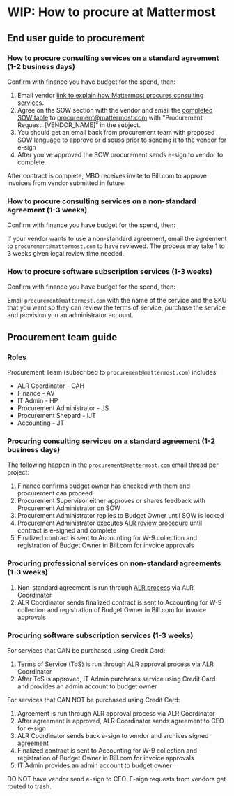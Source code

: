 # WIP: How to procure at Mattermost 

## End user guide to procurement 

### How to procure consulting services on a standard agreement (1-2 business days)

Confirm with finance you have budget for the spend, then: 

1. Email vendor [link to explain how Mattermost procures consulting services](https://docs.google.com/document/u/1/d/1G4wFLq_wHHEDJ-hrv5Kmu022mFJgh3rJ4-glM0W6riI/edit#heading=h.cw54xe8enb2k). 
2. Agree on the SOW section with the vendor and email the [completed SOW table](https://docs.google.com/document/d/1G4wFLq_wHHEDJ-hrv5Kmu022mFJgh3rJ4-glM0W6riI/edit#) to procurement@mattermost.com with "Procurement Request: [VENDOR_NAME]" in the subject. 
3. You should get an email back from procurement team with proposed SOW language to approve or discuss prior to sending it to the vendor for e-sign 
4. After you've approved the SOW procurement sends e-sign to vendor to complete. 

After contract is complete, MBO receives invite to Bill.com to approve invoices from vendor submitted in future. 

### How to procure consulting services on a non-standard agreement (1-3 weeks) 

Confirm with finance you have budget for the spend, then: 

If your vendor wants to use a non-standard agreement, email the agreement to `procurement@mattermost.com` to have reviewed. The process may take 1 to 3 weeks given legal review time needed. 

### How to procure software subscription services (1-3 weeks) 

Confirm with finance you have budget for the spend, then: 

Email `procurement@mattermost.com` with the name of the service and the SKU that you want so they can review the terms of service, purchase the service and provision you an administrator account. 

## Procurement team guide 

### Roles 

Procurement Team (subscribed to `procurement@mattermost.com`) includes: 

- ALR Coordinator - CAH  
- Finance - AV
- IT Admin - HP
- Procurement Administrator - JS 
- Procurement Shepard - IJT 
- Accounting - JT

### Procuring consulting services on a standard agreement (1-2 business days)

The following happen in the `procurement@mattermost.com` email thread per project: 

1. Finance confirms budget owner has checked with them and procurement can proceed
2. Procurement Supervisor either approves or shares feedback with Procurement Administrator on SOW
3. Procurement Administrator replies to Budget Owner until SOW is locked
4. Procurement Administrator executes [ALR review procedure](https://docs.google.com/document/d/1-IVQMs6zuLJkBe1uvD_fNNLOZXLgDTamt6eZwvrMMRo/edit#heading=h.3v4zftty6hl1) until contract is e-signed and complete 
5. Finalized contract is sent to Accounting for W-9 collection and registration of Budget Owner in Bill.com for invoice approvals 

### Procuring professional services on non-standard agreements (1-3 weeks)

1. Non-standard agreement is run through [ALR process](https://docs.google.com/document/d/1-IVQMs6zuLJkBe1uvD_fNNLOZXLgDTamt6eZwvrMMRo/edit#heading=h.3v4zftty6hl1) via ALR Coordinator 
2. ALR Coordinator sends finalized contract is sent to Accounting for W-9 collection and registration of Budget Owner in Bill.com for invoice approvals 

### Procuring software subscription services (1-3 weeks)

For services that CAN be purchased using Credit Card: 

1. Terms of Service (ToS) is run through ALR approval process via ALR Coordinator 
2. After ToS is approved, IT Admin purchases service using Credit Card and provides an admin account to budget owner 

For services that CAN NOT be purchased using Credit Card: 

1. Agreement is run through ALR approval process via ALR Coordinator 
2. After agreement is approved, ALR Coordinator sends agreement to CEO for e-sign
3. ALR Coordinator sends back e-sign to vendor and archives signed agreement 
4. Finalized contract is sent to Accounting for W-9 collection and registration of Budget Owner in Bill.com for invoice approvals 
5. IT Admin provides an admin account to budget owner 

DO NOT have vendor send e-sign to CEO. E-sign requests from vendors get routed to trash. 
